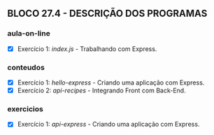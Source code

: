 ## BLOCO 27.4 - DESCRIÇÃO DOS PROGRAMAS

### aula-on-line
- [x] Exercício 1: _index.js_ - Trabalhando com Express.

### conteudos
- [x] Exercício 1: _hello-express_ - Criando uma aplicação com Express.
- [x] Exercício 2: _api-recipes_ - Integrando Front com Back-End.

### exercicios
- [x] Exercício 1: _api-express_ - Criando uma aplicação com Express.


